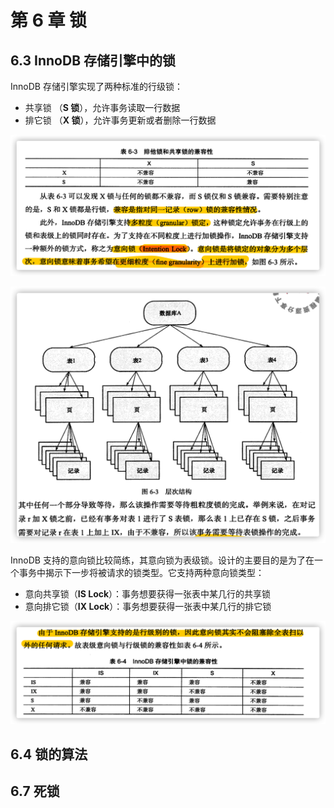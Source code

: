 # 第 6 章 锁

## 6.3 InnoDB 存储引擎中的锁

InnoDB 存储引擎实现了两种标准的行级锁：

- 共享锁 （**S 锁**），允许事务读取一行数据
- 排它锁 （**X 锁**），允许事务更新或者删除一行数据

![image-20201210232722354](pic/image-20201210232722354.png)

![image-20201210233134741](pic/image-20201210233134741.png)

InnoDB 支持的意向锁比较简练，其意向锁为表级锁。设计的主要目的是为了在一个事务中揭示下一步将被请求的锁类型。它支持两种意向锁类型：

- 意向共享锁（**IS Lock**）：事务想要获得一张表中某几行的共享锁
- 意向排它锁（**IX Lock**）：事务想要获得一张表中某几行的排它锁

![image-20201210233632269](pic/image-20201210233632269.png)



## 6.4 锁的算法







## 6.7 死锁

